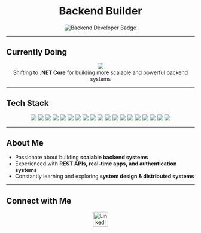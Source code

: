 <h1 align="center">Backend Builder</h1>

<p align="center">
  <img src="https://img.shields.io/badge/Backend%20Developer-Node.js%20Ecosystem-success?style=for-the-badge&logo=node.js&logoColor=white" alt="Backend Developer Badge"/>
</p>

---

## Currently Doing
<p align="center">
  <img src="https://img.shields.io/badge/-Learning%20C%23-239120?style=for-the-badge&logo=c-sharp&logoColor=white" />
  <br>
  Shifting to <strong>.NET Core</strong> for building more scalable and powerful backend systems
</p>

---

## Tech Stack

<p align="center">
  
  <!-- Core Languages -->
  <img src="https://img.shields.io/badge/-TypeScript-007ACC?style=for-the-badge&logo=typescript&logoColor=white" /> 
  <img src="https://img.shields.io/badge/-JavaScript-F7DF1E?style=for-the-badge&logo=javascript&logoColor=black" /> 
  <img src="https://img.shields.io/badge/-C%23-239120?style=for-the-badge&logo=c-sharp&logoColor=white" />

  <!-- Backend -->
  <img src="https://img.shields.io/badge/-Node.js-339933?style=for-the-badge&logo=node.js&logoColor=white" />
  <img src="https://img.shields.io/badge/-Express.js-000000?style=for-the-badge&logo=express&logoColor=white" />
  <img src="https://img.shields.io/badge/-.NET-512BD4?style=for-the-badge&logo=dot-net&logoColor=white" />
  <img src="https://img.shields.io/badge/-ASP.NET%20Core-512BD4?style=for-the-badge&logo=asp.net&logoColor=white" />

  <!-- Databases -->
  <img src="https://img.shields.io/badge/-MongoDB-47A248?style=for-the-badge&logo=mongodb&logoColor=white" />
  <img src="https://img.shields.io/badge/-Mongoose-C71A09?style=for-the-badge&logo=mongoose&logoColor=white" />
  <img src="https://img.shields.io/badge/-PostgreSQL-336791?style=for-the-badge&logo=postgresql&logoColor=white" />
  <img src="https://img.shields.io/badge/-Prisma-2D3748?style=for-the-badge&logo=prisma&logoColor=white" />
  <img src="https://img.shields.io/badge/-Redis-DC382D?style=for-the-badge&logo=redis&logoColor=white" />

  <!-- Tools & Auth -->
  <img src="https://img.shields.io/badge/-Docker-2496ED?style=for-the-badge&logo=docker&logoColor=white" />
  <img src="https://img.shields.io/badge/-JWT-000000?style=for-the-badge&logo=json-web-token&logoColor=white" />
  <img src="https://img.shields.io/badge/-bcrypt-9F3F00?style=for-the-badge&logo=openssl&logoColor=white" />
  <a href="http://www.passportjs.org/"><img src="https://img.shields.io/badge/Passport.js-Authentication-green?logo=passport" /></a>

  <!-- Utilities -->
  <img src="https://img.shields.io/badge/-Git-F05032?style=for-the-badge&logo=git&logoColor=white" /> 
  <img src="https://img.shields.io/badge/-Socket.IO-010101?style=for-the-badge&logo=socket.io&logoColor=white" />
  <img src="https://img.shields.io/badge/-React-20232A?style=for-the-badge&logo=react&logoColor=61DAFB" />

</p>

---

## About Me  
- Passionate about building **scalable backend systems**  
- Experienced with **REST APIs, real-time apps, and authentication systems**  
- Constantly learning and exploring **system design & distributed systems**  

---

## Connect with Me  

<p align="center">
  <a href="https://www.linkedin.com/in/ayush-pandey-87b11b288/" target="_blank" rel="noopener noreferrer">
    <img src="https://cdn-icons-png.flaticon.com/512/174/174857.png" width="40" height="40" alt="LinkedIn"/>
  </a>
</p>
